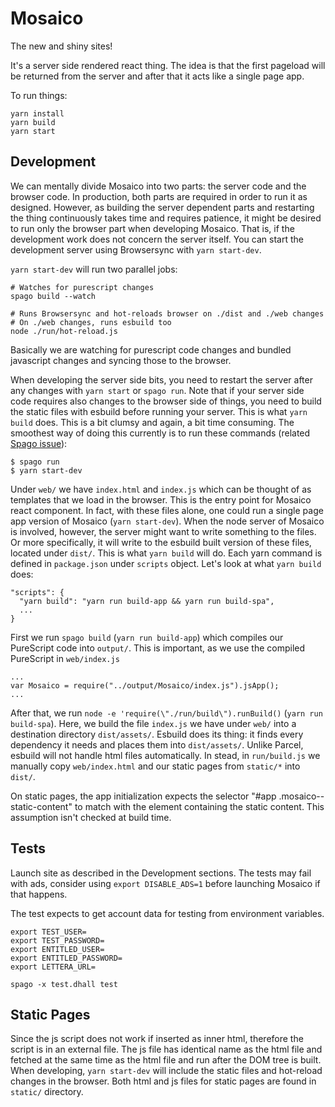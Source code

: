 # Mosaico

The new and shiny sites!

It's a server side rendered react thing. The idea is that the first pageload will be returned from the server and after that it acts like a single page app.

To run things:
```
yarn install
yarn build
yarn start
```

## Development

We can mentally divide Mosaico into two parts: the server code and the browser code. In production, both parts are required in order to run it as designed. However, as building the server dependent parts and restarting the thing continuously takes time and requires patience, it might be desired to run only the browser part when developing Mosaico. That is, if the development work does not concern the server itself. You can start the development server using Browsersync with `yarn start-dev`.

`yarn start-dev` will run two parallel jobs:
```
# Watches for purescript changes
spago build --watch

# Runs Browsersync and hot-reloads browser on ./dist and ./web changes
# On ./web changes, runs esbuild too
node ./run/hot-reload.js
```
Basically we are watching for purescript code changes and bundled javascript changes and syncing those to the browser.

When developing the server side bits, you need to restart the server after any changes with `yarn start` or `spago run`. Note that if your server side code requires also changes to the browser side of things, you need to build the static files with esbuild before running your server. This is what `yarn build` does. This is a bit clumsy and again, a bit time consuming. The smoothest way of doing this currently is to run these commands (related [Spago issue](https://github.com/purescript/spago/issues/506)):
```
$ spago run
$ yarn start-dev
```


Under `web/` we have `index.html` and `index.js` which can be thought of as templates that we load in the browser. This is the entry point for Mosaico react component. In fact, with these files alone, one could run a single page app version of Mosaico (`yarn start-dev`). When the node server of Mosaico is involved, however, the server might want to write something to the files. Or more specifically, it will write to the esbuild built version of these files, located under `dist/`. This is what `yarn build` will do. Each yarn command is defined in `package.json` under `scripts` object. Let's look at what `yarn build` does:

```
"scripts": {
  "yarn build": "yarn run build-app && yarn run build-spa",
  ...
}
```

First we run `spago build` (`yarn run build-app`) which compiles our PureScript code into `output/`. This is important, as we use the compiled PureScript in `web/index.js`

```
...
var Mosaico = require("../output/Mosaico/index.js").jsApp();
...

```

After that, we run `node -e 'require(\"./run/build\").runBuild()` (`yarn run build-spa`). Here, we build the file `index.js` we have under `web/` into a destination directory `dist/assets/`. Esbuild does its thing: it finds every dependency it needs and places them into `dist/assets/`. Unlike Parcel, esbuild will not handle html files automatically. In stead, in `run/build.js` we manually copy `web/index.html` and our static pages from `static/*` into `dist/`.

On static pages, the app initialization expects the selector "#app .mosaico--static-content" to match with the element containing the static content.  This assumption isn't checked at build time.

## Tests

Launch site as described in the Development sections.  The tests may
fail with ads, consider using `export DISABLE_ADS=1` before launching
Mosaico if that happens.

The test expects to get account data for testing from environment
variables.

```
export TEST_USER=
export TEST_PASSWORD=
export ENTITLED_USER=
export ENTITLED_PASSWORD=
export LETTERA_URL=
```

```
spago -x test.dhall test
```

## Static Pages
Since the js script does not work if inserted as inner html, therefore the script is in an external file. The js file has identical name as the html file and fetched at the same time as the html file and run after the DOM tree is built. When developing, `yarn start-dev` will include the static files and hot-reload changes in the browser. Both html and js files for static pages are found in `static/` directory.
